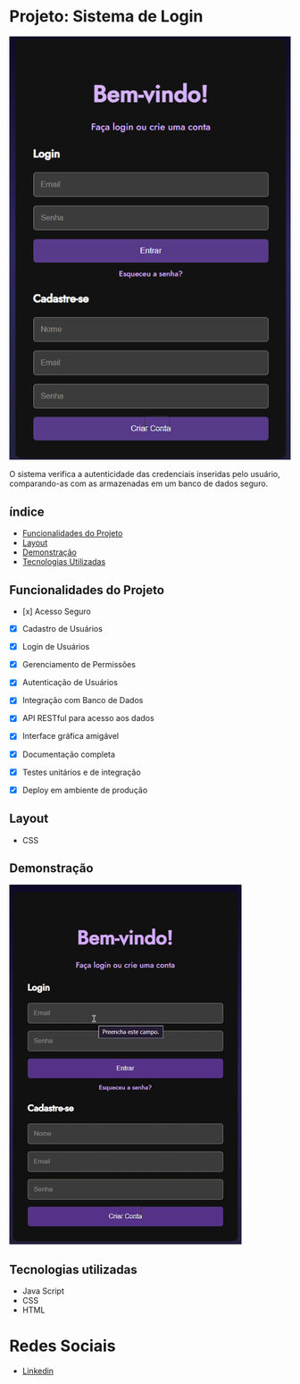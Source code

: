 # Projeto: Sistema de Login
![LabelCalculadora](/assets/login.png)

O sistema verifica a autenticidade das credenciais inseridas pelo usuário, comparando-as com as armazenadas em um banco de dados seguro.

## índice
- <a href="#funcionalidades-do-projeto">Funcionalidades do Projeto</a>
- <a href="#Layout">Layout<a>
- <a href="#demonstração">Demonstração<a>
- <a href="#tecnologias-utilizadas">Tecnologias Utilizadas<a>

## Funcionalidades do Projeto
- [x] Acesso Seguro
- [x] Cadastro de Usuários
- [x] Login de Usuários
- [X] Gerenciamento de Permissões
- [X] Autenticação de Usuários
- [X] Integração com Banco de Dados
- [X] API RESTful para acesso aos dados
- [X] Interface gráfica amigável
- [X] Documentação completa
- [X] Testes unitários e de integração
- [X] Deploy em ambiente de produção


## Layout
- CSS
<!--"Imagens"-->

## Demonstração
![Link demonstraçãoo](/assets/login.gif)

## Tecnologias utilizadas
- Java Script
- CSS
- HTML

<!--## Como rodar este o projeto?-->

<!--## Autores
<img> -->

# Redes Sociais

- [Linkedin](https://www.linkedin.com/in/luan-estifer-rodrigues-pereira-7577a2285/)

<!--## Proximos passos-->
